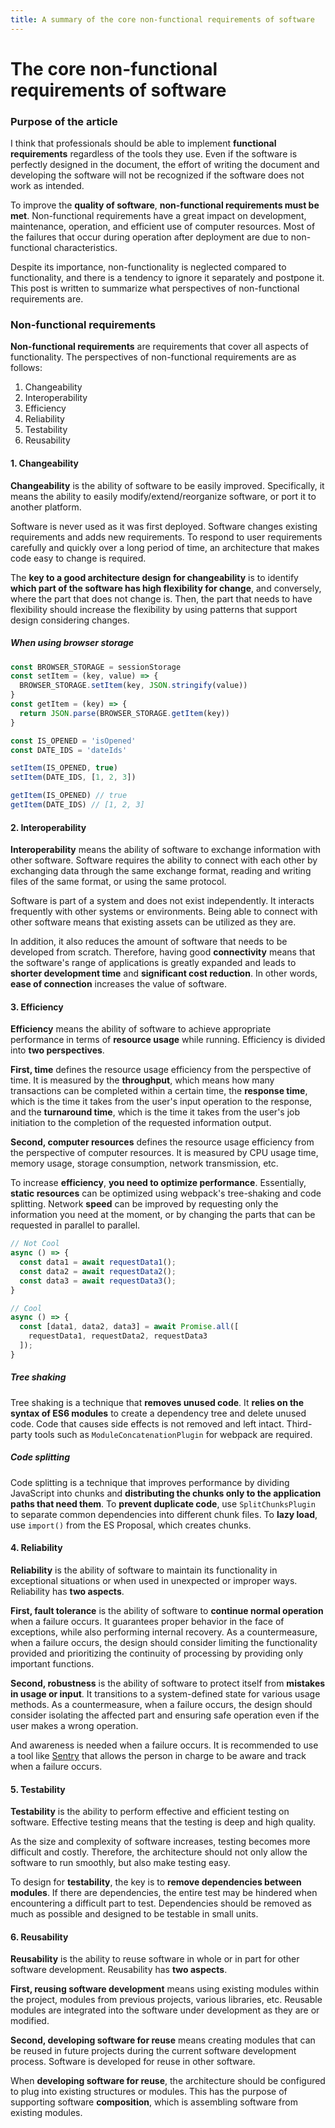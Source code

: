 ```yaml
---
title: A summary of the core non-functional requirements of software
---
```

# The core non-functional requirements of software
### Purpose of the article
I think that professionals should be able to implement **functional requirements** regardless of the tools they use. Even if the software is perfectly designed in the document, the effort of writing the document and developing the software will not be recognized if the software does not work as intended.

To improve the **quality of software**, **non-functional requirements must be met**.
Non-functional requirements have a great impact on development, maintenance, operation, and efficient use of computer resources. Most of the failures that occur during operation after deployment are due to non-functional characteristics.

Despite its importance, non-functionality is neglected compared to functionality, and there is a tendency to ignore it separately and postpone it. This post is written to summarize what perspectives of non-functional requirements are.

### Non-functional requirements
**Non-functional requirements** are requirements that cover all aspects of functionality. 
The perspectives of non-functional requirements are as follows:

1. Changeability
2. Interoperability
3. Efficiency
4. Reliability
5. Testability
6. Reusability

#### 1. Changeability
**Changeability** is the ability of software to be easily improved. Specifically, it means the ability to easily modify/extend/reorganize software, or port it to another platform.

Software is never used as it was first deployed.
Software changes existing requirements and adds new requirements.
To respond to user requirements carefully and quickly over a long period of time, an architecture that makes code easy to change is required.

The **key to a good architecture design for changeability** is to identify **which part of the software has high flexibility for change**, and conversely, where the part that does not change is.
Then, the part that needs to have flexibility should increase the flexibility by using patterns that support design considering changes.

##### When using browser storage
```js
const BROWSER_STORAGE = sessionStorage
const setItem = (key, value) => {
  BROWSER_STORAGE.setItem(key, JSON.stringify(value))
}
const getItem = (key) => {
  return JSON.parse(BROWSER_STORAGE.getItem(key))
}
```
```js
const IS_OPENED = 'isOpened'
const DATE_IDS = 'dateIds'

setItem(IS_OPENED, true)
setItem(DATE_IDS, [1, 2, 3])

getItem(IS_OPENED) // true
getItem(DATE_IDS) // [1, 2, 3]
```

#### 2. Interoperability
**Interoperability** means the ability of software to exchange information with other software. Software requires the ability to connect with each other by exchanging data through the same exchange format, reading and writing files of the same format, or using the same protocol.

Software is part of a system and does not exist independently. It interacts frequently with other systems or environments. Being able to connect with other software means that existing assets can be utilized as they are.

In addition, it also reduces the amount of software that needs to be developed from scratch. Therefore, having good **connectivity** means that the software's range of applications is greatly expanded and leads to **shorter development time** and **significant cost reduction**. In other words, **ease of connection** increases the value of software.

#### 3. Efficiency
**Efficiency** means the ability of software to achieve appropriate performance in terms of **resource usage** while running. Efficiency is divided into **two perspectives**.

**First, time** defines the resource usage efficiency from the perspective of time. It is measured by the **throughput**, which means how many transactions can be completed within a certain time, the **response time**, which is the time it takes from the user's input operation to the response, and the **turnaround time**, which is the time it takes from the user's job initiation to the completion of the requested information output.

**Second, computer resources** defines the resource usage efficiency from the perspective of computer resources. It is measured by CPU usage time, memory usage, storage consumption, network transmission, etc.

To increase **efficiency**, **you need to optimize performance**. Essentially, **static resources** can be optimized using webpack's tree-shaking and code splitting. Network **speed** can be improved by requesting only the information you need at the moment, or by changing the parts that can be requested in parallel to parallel.

```js
// Not Cool
async () => {
  const data1 = await requestData1();
  const data2 = await requestData2();
  const data3 = await requestData3();
}

// Cool
async () => {
  const [data1, data2, data3] = await Promise.all([
    requestData1, requestData2, requestData3
  ]);
}
```

##### Tree shaking
Tree shaking is a technique that **removes unused code**. It **relies on the syntax of ES6 modules** to create a dependency tree and delete unused code. Code that causes side effects is not removed and left intact. Third-party tools such as `ModuleConcatenationPlugin` for webpack are required.

##### Code splitting
Code splitting is a technique that improves performance by dividing JavaScript into chunks and **distributing the chunks only to the application paths that need them**. To **prevent duplicate code**, use `SplitChunksPlugin` to separate common dependencies into different chunk files. To **lazy load**, use `import()` from the ES Proposal, which creates chunks.

#### 4. Reliability
**Reliability** is the ability of software to maintain its functionality in exceptional situations or when used in unexpected or improper ways. Reliability has **two aspects**.

**First, fault tolerance** is the ability of software to **continue normal operation** when a failure occurs. It guarantees proper behavior in the face of exceptions, while also performing internal recovery. As a countermeasure, when a failure occurs, the design should consider limiting the functionality provided and prioritizing the continuity of processing by providing only important functions.

**Second, robustness** is the ability of software to protect itself from **mistakes in usage or input**. It transitions to a system-defined state for various usage methods.
As a countermeasure, when a failure occurs, the design should consider isolating the affected part and ensuring safe operation even if the user makes a wrong operation.

And awareness is needed when a failure occurs. It is recommended to use a tool like [Sentry](https://sentry.io/welcome/) that allows the person in charge to be aware and track when a failure occurs.

#### 5. Testability
**Testability** is the ability to perform effective and efficient testing on software. Effective testing means that the testing is deep and high quality.

As the size and complexity of software increases, testing becomes more difficult and costly. Therefore, the architecture should not only allow the software to run smoothly, but also make testing easy.

To design for **testability**, the key is to **remove dependencies between modules**. If there are dependencies, the entire test may be hindered when encountering a difficult part to test. Dependencies should be removed as much as possible and designed to be testable in small units.

#### 6. Reusability
**Reusability** is the ability to reuse software in whole or in part for other software development. Reusability has **two aspects**.

**First, reusing software development** means using existing modules within the project, modules from previous projects, various libraries, etc. Reusable modules are integrated into the software under development as they are or modified.

**Second, developing software for reuse** means creating modules that can be reused in future projects during the current software development process. Software is developed for reuse in other software.

When **developing software for reuse**, the architecture should be configured to plug into existing structures or modules. This has the purpose of supporting software **composition**, which is assembling software from existing modules.